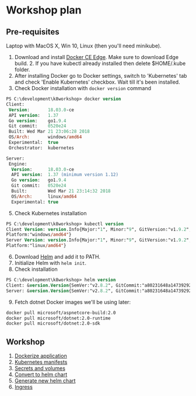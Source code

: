 # Workshop plan

## Pre-requisites
Laptop with MacOS X, Win 10, Linux (then you'll need minikube).

1. Download and install [Docker CE Edge](https://www.docker.com/community-edition). Make sure to download Edge build. 2. If you have kubectl already installed then delete $HOME/.kube folder.
3. After installing Docker go to Docker settings, switch to 'Kubernetes' tab and check 'Enable Kubernetes' checkbox. Wait till it's been installed.
4. Check Docker installation with ```docker version``` command
```ps
PS C:\development\k8workshop> docker version
Client:
 Version:       18.03.0-ce
 API version:   1.37
 Go version:    go1.9.4
 Git commit:    0520e24
 Built: Wed Mar 21 23:06:28 2018
 OS/Arch:       windows/amd64
 Experimental:  true
 Orchestrator:  kubernetes

Server:
 Engine:
  Version:      18.03.0-ce
  API version:  1.37 (minimum version 1.12)
  Go version:   go1.9.4
  Git commit:   0520e24
  Built:        Wed Mar 21 23:14:32 2018
  OS/Arch:      linux/amd64
  Experimental: true
```
5. Check Kubernetes installation
```ps
PS C:\development\k8workshop> kubectl version
Client Version: version.Info{Major:"1", Minor:"9", GitVersion:"v1.9.2", GitCommit:"5fa2db2bd46ac79e5e00a4e6ed24191080aa463b", GitTreeState:"clean", BuildDate:"2018-01-18T10:09:24Z", GoVersion:"go1.9.2", Compiler:"gc",
Platform:"windows/amd64"}
Server Version: version.Info{Major:"1", Minor:"9", GitVersion:"v1.9.2", GitCommit:"5fa2db2bd46ac79e5e00a4e6ed24191080aa463b", GitTreeState:"clean", BuildDate:"2018-01-18T09:42:01Z", GoVersion:"go1.9.2", Compiler:"gc",
Platform:"linux/amd64"}
```
6. Download [Helm](https://github.com/kubernetes/helm/releases) and add it to PATH.
7. Initialize Helm with ```helm init```.
8. Check installation
```ps
PS C:\development\k8workshop> helm version
Client: &version.Version{SemVer:"v2.8.2", GitCommit:"a80231648a1473929271764b920a8e346f6de844", GitTreeState:"clean"}
Server: &version.Version{SemVer:"v2.8.2", GitCommit:"a80231648a1473929271764b920a8e346f6de844", GitTreeState:"clean"}
```
9. Fetch dotnet Docker images we'll be using later:
```bash
docker pull microsoft/aspnetcore-build:2.0
docker pull microsoft/dotnet:2.0-runtime
docker pull microsoft/dotnet:2.0-sdk
```

## Workshop
1. [Dockerize application](1_app_docker)
2. [Kubernetes manifests](2_manifests)
3. [Secrets and volumes](3_secret_volume)
4. [Convert to helm chart](4_helm)
5. [Generate new helm chart](5_helm_create)
6. [Ingress](6_ingress)
